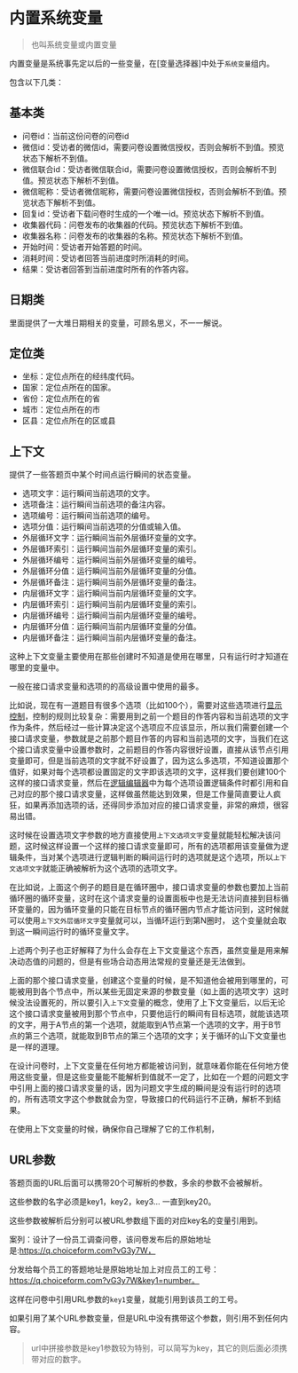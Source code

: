 # 内置系统变量
> 也叫系统变量或内置变量

内置变量是系统事先定以后的一些变量，在[变量选择器]中处于`系统变量`组内。

包含以下几类：

## 基本类
+ 问卷id：当前这份问卷的问卷id
+ 微信id：受访者的微信id，需要问卷设置微信授权，否则会解析不到值。预览状态下解析不到值。
+ 微信联合id：受访者微信联合id，需要问卷设置微信授权，否则会解析不到值。预览状态下解析不到值。
+ 微信昵称：受访者微信昵称，需要问卷设置微信授权，否则会解析不到值。预览状态下解析不到值。
+ 回复id：受访者下载问卷时生成的一个唯一id。预览状态下解析不到值。
+ 收集器代码：问卷发布的收集器的代码。预览状态下解析不到值。
+ 收集器名称：问卷发布的收集器的名称。预览状态下解析不到值。
+ 开始时间：受访者开始答题的时间。
+ 消耗时间：受访者回答当前进度时所消耗的时间。
+ 结果：受访者回答到当前进度时所有的作答内容。

## 日期类
里面提供了一大堆日期相关的变量，可顾名思义，不一一解说。

## 定位类

+ 坐标：定位点所在的经纬度代码。
+ 国家：定位点所在的国家。
+ 省份：定位点所在的省
+ 城市：定位点所在的市
+ 区县：定位点所在的区或县

## 上下文
提供了一些答题页中某个时间点运行瞬间的状态变量。

+ 选项文字：运行瞬间当前选项的文字。
+ 选项备注：运行瞬间当前选项的备注内容。
+ 选项编号：运行瞬间当前选项的编号。
+ 选项分值：运行瞬间当前选项的分值或输入值。
+ 外层循环文字：运行瞬间当前外层循环变量的文字。
+ 外层循环索引：运行瞬间当前外层循环变量的索引。
+ 外层循环编号：运行瞬间当前外层循环变量的编号。
+ 外层循环分值：运行瞬间当前外层循环变量的分值。
+ 外层循环备注：运行瞬间当前外层循环变量的备注。
+ 内层循环文字：运行瞬间当前内层循环变量的文字。
+ 内层循环索引：运行瞬间当前内层循环变量的索引。
+ 内层循环编号：运行瞬间当前内层循环变量的编号。
+ 内层循环分值：运行瞬间当前内层循环变量的分值。
+ 内层循环备注：运行瞬间当前内层循环变量的备注。

这种上下文变量主要使用在那些创建时不知道是使用在哪里，只有运行时才知道在哪里的变量中。

一般在接口请求变量和选项的的高级设置中使用的最多。

比如说，现在有一道题目有很多个选项（比如100个），需要对这些选项进行[显示控制](../logic/opt-display.md)，控制的规则比较复杂：需要用到之前一个题目的作答内容和当前选项的文字作为条件，然后经过一些计算决定这个选项应不应该显示，所以我们需要创建一个接口请求变量，参数就是之前那个题目作答的内容和当前选项的文字，当我们在这个接口请求变量中设置参数时，之前题目的作答内容很好设置，直接从该节点引用变量即可，但是当前选项的文字就不好设置了，因为这么多选项，不知道设置那个值好，如果对每个选项都设置固定的文字即该选项的文字，这样我们要创建100个这样的接口请求变量，然后在[逻辑编辑器](../logic/logic-editor)中为每个选项设置逻辑条件时都引用和自己对应的那个接口请求变量，这样做虽然能达到效果，但是工作量简直要让人疯狂，如果再添加选项的话，还得同步添加对应的接口请求变量，非常的麻烦，很容易出错。

这时候在设置选项文字参数的地方直接使用`上下文选项文字`变量就能轻松解决该问题，这时候这样设置一个这样的接口请求变量即可，所有的选项都用该变量做为逻辑条件，当对某个选项进行逻辑判断的瞬间运行时的选项就是这个选项，所以`上下文选项文字`就能正确被解析为这个选项的选项文字。

在比如说，上面这个例子的题目是在循环圈中，接口请求变量的参数也要加上当前循环圈的循环变量，这时在这个请求变量的设置面板中也是无法访问直接到目标循环变量的，因为循环变量的只能在目标节点的循环圈内节点才能访问到，这时候就可以使用`上下文外层循环文字`变量就可以，当循环运行到第N圈时，
这个变量就会取到这一瞬间运行时的循环变量文字。


上述两个列子也正好解释了为什么会存在上下文变量这个东西，虽然变量是用来解决动态值的问题的，但是有些场合动态用法常规的变量还是无法做到。

上面的那个接口请求变量，创建这个变量的时候，是不知道他会被用到哪里的，可能被用到各个节点中，所以某些无固定来源的参数变量（如上面的选项文字）这时候没法设置死的，所以要引入`上下文`变量的概念，使用了上下文变量后，以后无论这个接口请求变量被用到那个节点中，只要他运行的瞬间有目标选项，就能该选项的文字，用于A节点的第一个选项，就能取到A节点第一个选项的文字，用于B节点的第三个选项，就能取到B节点的第三个选项的文字；关于循环的山下文变量也是一样的道理。

在设计问卷时，上下文变量在任何地方都能被访问到，就意味着你能在任何地方使用这些变量，但是这些变量能不能解析到值就不一定了，比如在一个题的问题文字中引用上面的接口请求变量的话，因为问题文字生成的瞬间是没有运行时的选项的，所有选项文字这个参数就会为空，导致接口的代码运行不正确，解析不到结果。

在使用上下文变量的时候，确保你自己理解了它的工作机制，

## URL参数
答题页面的URL后面可以携带20个可解析的参数，多余的参数不会被解析。

这些参数的名字必须是key1，key2，key3... 一直到key20。

这些参数被解析后分别可以被URL参数组下面的对应key名的变量引用到。

案列：设计了一份员工调查问卷，该问卷发布后的原始地址是:https://q.choiceform.com?vG3y7W，

分发给每个员工的答题地址是原始地址加上对应员工的工号：https://q.choiceform.com?vG3y7W&key1=number。

这样在问卷中引用URL参数的`key1`变量，就能引用到该员工的工号。

如果引用了某个URL参数变量，但是URL中没有携带这个参数，则引用不到任何内容。
> url中拼接参数是key1参数较为特别，可以简写为key，其它的则后面必须携带对应的数字。